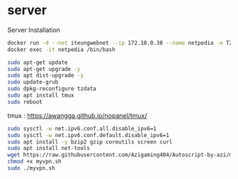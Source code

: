 # server
Server Installation

```sh
docker run -d --net iteungwebnet --ip 172.18.0.38 --name netpedia -e TZ=Asia/Jakarta ubuntu/nginx:1.18-20.04_beta
docker exec -it netpedia /bin/bash
```

```sh
sudo apt-get update
sudo apt-get upgrade -y
sudo apt dist-upgrade -y
sudo update-grub
sudo dpkg-reconfigure tzdata
sudo apt install tmux
sudo reboot
```

tmux : https://awangga.github.io/nopanel/tmux/

```sh
sudo sysctl -w net.ipv6.conf.all.disable_ipv6=1
sudo sysctl -w net.ipv6.conf.default.disable_ipv6=1
sudo apt install -y bzip2 gzip coreutils screen curl
sudo apt install net-tools
wget https://raw.githubusercontent.com/Azigaming404/Autoscript-by-azi/main/myvpn.sh
chmod +x myvpn.sh
sudo ./myvpn.sh 
```

